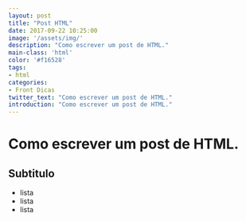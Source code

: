 ```yaml
---
layout: post
title: "Post HTML"
date: 2017-09-22 10:25:00
image: '/assets/img/'
description: "Como escrever um post de HTML."
main-class: 'html'
color: '#f16528'
tags:
- html
categories:
- Front Dicas
twitter_text: "Como escrever um post de HTML."
introduction: "Como escrever um post de HTML."
---
```



# Como escrever um post de HTML.
## Subtitulo

- lista
- lista
- lista